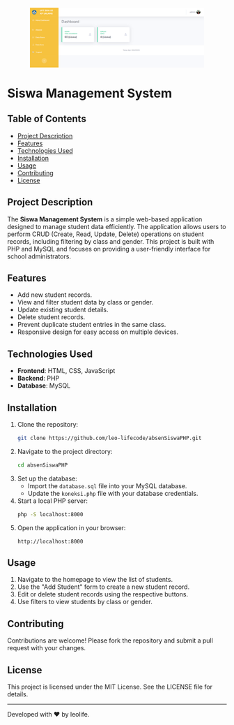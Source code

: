 <p align="center">
<img src="img/sdabsensi.png" width="400">
</p>

# Siswa Management System

## Table of Contents
- [Project Description](#project-description)
- [Features](#features)
- [Technologies Used](#technologies-used)
- [Installation](#installation)
- [Usage](#usage)
- [Contributing](#contributing)
- [License](#license)

## Project Description
The **Siswa Management System** is a simple web-based application designed to manage student data efficiently. The application allows users to perform CRUD (Create, Read, Update, Delete) operations on student records, including filtering by class and gender. This project is built with PHP and MySQL and focuses on providing a user-friendly interface for school administrators.

## Features
- Add new student records.
- View and filter student data by class or gender.
- Update existing student details.
- Delete student records.
- Prevent duplicate student entries in the same class.
- Responsive design for easy access on multiple devices.

## Technologies Used
- **Frontend**: HTML, CSS, JavaScript
- **Backend**: PHP
- **Database**: MySQL

## Installation
1. Clone the repository:
   ```bash
   git clone https://github.com/leo-lifecode/absenSiswaPHP.git
   ```
2. Navigate to the project directory:
   ```bash
   cd absenSiswaPHP
   ```
3. Set up the database:
   - Import the `database.sql` file into your MySQL database.
   - Update the `koneksi.php` file with your database credentials.
4. Start a local PHP server:
   ```bash
   php -S localhost:8000
   ```
5. Open the application in your browser:
   ```
   http://localhost:8000
   ```

## Usage
1. Navigate to the homepage to view the list of students.
2. Use the "Add Student" form to create a new student record.
3. Edit or delete student records using the respective buttons.
4. Use filters to view students by class or gender.

## Contributing
Contributions are welcome! Please fork the repository and submit a pull request with your changes.

## License
This project is licensed under the MIT License. See the LICENSE file for details.

---

Developed with ❤️ by leolife.

